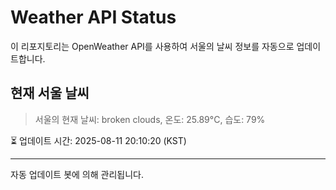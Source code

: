 
# Weather API Status

이 리포지토리는 OpenWeather API를 사용하여 서울의 날씨 정보를 자동으로 업데이트합니다.

## 현재 서울 날씨
> 서울의 현재 날씨: broken clouds, 온도: 25.89°C, 습도: 79%

⏳ 업데이트 시간: 2025-08-11 20:10:20 (KST)

---
자동 업데이트 봇에 의해 관리됩니다.
